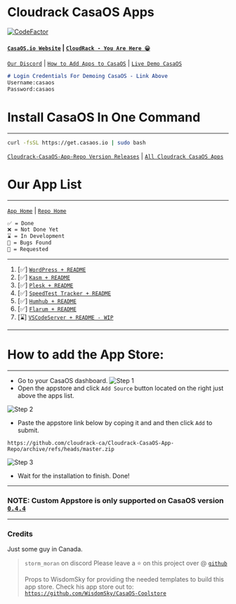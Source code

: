# Cloudrack CasaOS Apps
[![CodeFactor](https://www.codefactor.io/repository/github/cloudrack-ca/cloudrack-casaos-app-repo/badge)](https://www.codefactor.io/repository/github/cloudrack-ca/cloudrack-casaos-app-repo)
#### [`CasaOS.io Website`](https://www.casaos.io/) | [`CloudRack - You Are Here 😀`](https://cloudrack.ca#readme) 
[`Our Discord`](https://discord.gg/ZDGPtGnfSb) | [`How to Add Apps to CasaOS`](https://cloudrack.ca/#how-to-add-the-app-store) | [`Live Demo CasaOS`](http://demo.casaos.io/)
```md
# Login Credentials For Demoing CasaOS - Link Above
Username:casaos
Password:casaos
```
# Install CasaOS In One Command
---

```bash
curl -fsSL https://get.casaos.io | sudo bash
```
[`Cloudrack-CasaOS-App-Repo Version Releases`](https://github.com/cloudrack-ca/Cloudrack-CasaOS-App-Repo/releases) | [`All Cloudrack CasaOS Apps`](https://github.com/cloudrack-ca/Cloudrack-CasaOS-App-Repo/blob/main/Apps/README.md)

# Our App List
---
[`App Home`](https://github.com/cloudrack-ca/Cloudrack-CasaOS-App-Repo/tree/main/Apps) | [`Repo Home`](https://github.com/cloudrack-ca/Cloudrack-CasaOS-App-Repo/tree/main)
```md
✅ = Done
❌ = Not Done Yet
⌛ = In Development
🐛 = Bugs Found
🙏 = Requested
```
---
1. [✅] [`WordPress + README`](https://github.com/cloudrack-ca/Cloudrack-CasaOS-App-Repo/tree/main/Apps/Wordpress)
2. [✅] [`Kasm + README`](https://github.com/cloudrack-ca/Cloudrack-CasaOS-App-Repo/tree/main/Apps/Kasm)
3. [✅] [`Plesk + README`](https://github.com/cloudrack-ca/Cloudrack-CasaOS-App-Repo/tree/main/Apps/Plesk)
4. [✅] [`SpeedTest Tracker + README`](https://github.com/cloudrack-ca/Cloudrack-CasaOS-App-Repo/tree/main/Apps/SpeedTest%20Tracker)
5. [✅] [`Humhub + README`](https://github.com/cloudrack-ca/Cloudrack-CasaOS-App-Repo/tree/main/Apps/Humhub)
6. [✅] [`Flarum + README`](https://github.com/cloudrack-ca/Cloudrack-CasaOS-App-Repo/tree/main/Apps/Flarum)
7. [⌛] [`VSCodeServer + README - WIP`](https://github.com/cloudrack-ca/Cloudrack-CasaOS-App-Repo/tree/main/Apps/VSCodeServer)

---
# How to add the App Store:
---
- Go to your CasaOS dashboard.
![Step 1](https://raw.githubusercontent.com/WisdomSky/CasaOS-LinuxServer-AppStore/main/tip-1.jpg)
- Open the appstore and click `Add Source` button located on the right just above the apps list.

![Step 2](https://raw.githubusercontent.com/WisdomSky/CasaOS-LinuxServer-AppStore/main/tip-2.jpg)
- Paste the appstore link below by coping it and and then click `Add` to submit.
```
https://github.com/cloudrack-ca/Cloudrack-CasaOS-App-Repo/archive/refs/heads/master.zip
```
![Step 3](https://raw.githubusercontent.com/WisdomSky/CasaOS-LinuxServer-AppStore/main/tip-3.jpg)
- Wait for the installation to finish. Done!
---
### **NOTE: Custom Appstore is only supported on CasaOS version [`0.4.4`](https://blog.casaos.io/blog/32.html)**
---
### Credits
Just some guy in Canada. 
> `storm_moran` on discord
> Please leave a ⭐ on this project over @ [`github`](https://github.com/cloudrack-ca/Cloudrack-CasaOS-App-Repo)
> 
> Props to WisdomSky for providing the needed templates to build this app store. Check his app store out to: [`https://github.com/WisdomSky/CasaOS-Coolstore`](https://github.com/WisdomSky/CasaOS-Coolstore)
